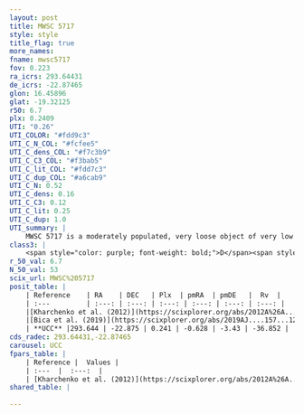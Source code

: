 ```yaml
---
layout: post
title: MWSC 5717
style: style
title_flag: true
more_names: 
fname: mwsc5717
fov: 0.223
ra_icrs: 293.64431
de_icrs: -22.87465
glon: 16.45896
glat: -19.32125
r50: 6.7
plx: 0.2409
UTI: "0.26"
UTI_COLOR: "#fdd9c3"
UTI_C_N_COL: "#fcfee5"
UTI_C_dens_COL: "#f7c3b9"
UTI_C_C3_COL: "#f3bab5"
UTI_C_lit_COL: "#fdd7c3"
UTI_C_dup_COL: "#a6cab9"
UTI_C_N: 0.52
UTI_C_dens: 0.16
UTI_C_C3: 0.12
UTI_C_lit: 0.25
UTI_C_dup: 1.0
UTI_summary: |
    MWSC 5717 is a moderately populated, very loose object of very low C3 quality. It is poorly studied in the literature, with no articles listed in the last 6 years.
class3: |
    <span style="color: purple; font-weight: bold;">D</span><span style="color: red; font-weight: bold;">C</span>
r_50_val: 6.7
N_50_val: 53
scix_url: MWSC%205717
posit_table: |
    | Reference    | RA    | DEC   | Plx  | pmRA  | pmDE   |  Rv  |
    | :---         | :---: | :---: | :---: | :---: | :---: | :---: |
    |[Kharchenko et al. (2012)](https://scixplorer.org/abs/2012A%26A...543A.156K) | 293.676 | -22.888 | -- | -0.4 | -4.0 | -- |
    |[Bica et al. (2019)](https://scixplorer.org/abs/2019AJ....157...12B) | 293.672 | -22.891 | -- | -- | -- | -- |
    | **UCC** |293.644 | -22.875 | 0.241 | -0.628 | -3.43 | -36.852 | 
cds_radec: 293.64431,-22.87465
carousel: UCC
fpars_table: |
    | Reference |  Values |
    | :---  |  :---:  |
    | [Kharchenko et al. (2012)](https://scixplorer.org/abs/2012A%26A...543A.156K) | `e_bv=0.752, distance=2097, log_age=8.775` |
shared_table: |
    
---
```

